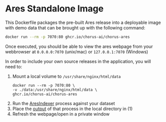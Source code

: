 # Ares Standalone Image

This Dockerfile packages the pre-built Ares release into a deployable image with demo data that can be brought up 
with the following command:

```bash
docker run --rm -p 7070:80 ghcr.io/chorus-ai/chorus-ares
```

Once executed, you should be able to view the ares webpage from your webbrowser at `0.0.0.0:7070` (unix/mac) or `127.0.0.1:7070` (Windows)

In order to include your own source releases in the application, you will need to:

1. Mount a local volume to `/usr/share/nginx/html/data`
   ```
   docker run --rm -p 7070:80 \
   -v ./data:/usr/share/nginx/html/data \
   ghcr.io/chorus-ai/chorus-ares
   ```
2. Run the [AresIndexer](https://github.com/OHDSI/AresIndexer/blob/main/extras/CodeToRun.R) process against your dataset
3. Place the [output](https://github.com/chorus-ai/StandardsModule/discussions/86#discussioncomment-8411235) of that process in the local directory in (1)
4. Refresh the webpage/open in a private window

